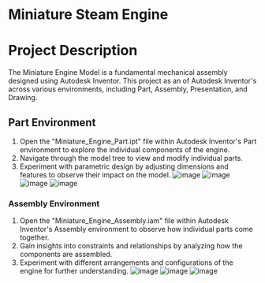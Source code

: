 # Miniature Steam Engine 
# Project Description
The Miniature Engine Model is a fundamental mechanical assembly designed using Autodesk Inventor. This project  as an of Autodesk Inventor's across various environments, including Part, Assembly, Presentation, and Drawing. 
## Part Environment
1. Open the "Miniature_Engine_Part.ipt" file within Autodesk Inventor's Part environment to explore the individual components of the engine.
2. Navigate through the model tree to view and modify individual parts.
3. Experiment with parametric design by adjusting dimensions and features to observe their impact on the model.
![image](https://github.com/vanhau13032001/3D_INVENTOR/assets/131149905/b6033355-567e-4dfa-813f-5f61d887b0d8)
![image](https://github.com/vanhau13032001/3D_INVENTOR/assets/131149905/b7192833-d38b-4458-842e-c0b9e5276a5c)
![image](https://github.com/vanhau13032001/3D_INVENTOR/assets/131149905/46edc31a-6f35-4a9c-97dc-780fcd8b53ce)
![image](https://github.com/vanhau13032001/3D_INVENTOR/assets/131149905/f65e8eaa-8214-4017-87f3-7cc319662868)

### Assembly Environment
1. Open the "Miniature_Engine_Assembly.iam" file within Autodesk Inventor's Assembly environment to observe how individual parts come together.
2. Gain insights into constraints and relationships by analyzing how the components are assembled.
3. Experiment with different arrangements and configurations of the engine for further understanding.
![image](https://github.com/vanhau13032001/3D_INVENTOR/assets/131149905/f787e8e4-6a65-41c4-95cf-9b9bce4cd462)
![image](https://github.com/vanhau13032001/3D_INVENTOR/assets/131149905/a01ad8ec-36de-4d96-ba54-de55ff356d0c)
![image](https://github.com/vanhau13032001/3D_INVENTOR/assets/131149905/b510d76c-a537-4d42-904b-dc009bb2eb32)




